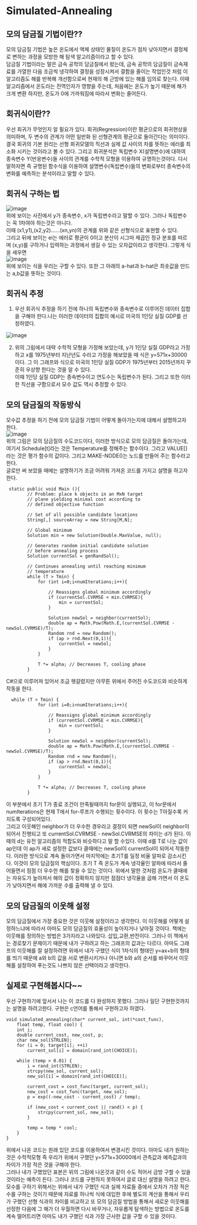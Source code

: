 # Simulated-Annealing
## 모의 담금질 기법이란??
모의 담금질 기법은 높은 온도에서 액체 상태인 물질이 온도가 점차 낮아지면서 결정체로 변하는 과정을 모방한 해 탐색 알고리즘이라고 할 수 있다.  
담금질 기법이라는 말은 금속 공학의 담금질에서 왔는데, 금속 공학의 담금질이 금속재료를 가열한 다음 조금씩 냉각하여 결정을 성장시켜서 결함을 줄이는 작업인것 처럼 이 알고리즘도 해를 반복해 개선함으로써 현재의 해 근방에 있는 해를 임의로 찾는다. 이때 알고리즘에서 온도라는 전역인자가 영향을 주는데, 처음에는 온도가 높기 때문에 해가 크게 변환 하지만, 온도가 0에 가까워짐에 따라서 변화는 줄어든다.  

## 회귀식이란??  
 우선 회귀가 무엇인지 알 필요가 있다. 회귀(Regression)이란 평균으로의 회귀현상을 의미하며, 두 변수의 관계가 어떤 일반화 된 선형관계의 평균으로 돌아간다는 의미이다.  결국 회귀의 기본 원리는 선형 회귀모델의 직선과 실제 값 사이의 차를 뜻하는 에러를 최소화 시키는 것이라고 볼 수 있다. 
 그리고 회귀분석은 독립변수 X(설명변수)에 대하여 종속변수 Y(반응변수)들 사이의 관계를 수학적 모형을 이용하여 규명하는것이다. 다시 말하자면 즉 규명된 함수식을 이용하여 설명변수(독립변수)들의 변화로부터 종속변수의 변화를 예측하는 분석이라고 말할 수 있다.  
 
 ## 회귀식 구하는 법  
 ![image](https://img1.daumcdn.net/thumb/R1280x0/?scode=mtistory2&fname=https%3A%2F%2Fblog.kakaocdn.net%2Fdn%2FTB7Ul%2FbtqHEEvze3M%2F3RUDyK6omw0IbkxMk6Vink%2Fimg.png)  
 위에 보이는 사진에서 y가 종속변수, x가 독립변수라고 말할 수 있다. 그러나 독립변수는 꼭 1차여야 하는것은 아니다.  
 이때 (x1,y1),(x2,y2)......(xn,yn)의 관계를 위와 같은 선형식으로 표현할 수 있다.  
 그리고 뒤에 보이는 ei는 에러로 평균이 0이고 분산이 시그마 제곱인 정규 분포를 따르며 (x,y)를 구하거나 입력하는 과정에서 생길 수 있는 오차값이라고 생각한다. 그렇게 식을 세우면  
 ![image](https://img1.daumcdn.net/thumb/R1280x0/?scode=mtistory2&fname=https%3A%2F%2Fblog.kakaocdn.net%2Fdn%2FbqeYOr%2FbtqHXDuRTDF%2FsRy7ZPVU0EiUHWb5Hf6d1k%2Fimg.png)  
 위에 보이는 식을 우리는 구할 수 있다. 또한 그 아래의 a-hat과 b-hat은 최솟값을 만드는 a,b값을 뜻하는 것이다.
 

## 회귀식 추정
1. 우선 회귀식 추정을 하기 전에 하나의 독립변수와 종속변수로 이루어진 데이터 집합을 구해야 한다.나는 이러한 데이터의 집합의 예시로 미국의 1인당 실질 GDP를 선정하였다.  

![image](https://m1.daumcdn.net/cfile249/image/254BC64D57484671149AF0)  

2. 위의 그림에서 대략 수학적 모형을 가정해 보았는데, y가 1인당 실질 GDP라고 가정하고 x를 1975년부터 지난년도 수라고  가정을 해보았을 때 식은 y=571x+30000이다. 그
이 그래프와 식으로 미국의 1인당 실질 GDP가 1975년부터 2015년까지 꾸준히 우상향 한다는 것을 알 수 있다.  
이때 1인당 실질 GDP는 종속변수이고 연도수는 독립변수가 된다. 그리고 또한 이러한 직선을 구함으로서 모수 값도 역시 추정할 수 있다.  



## 모의 담금질의 작동방식
 모수값 추정을 하기 전에 모의 담금질 기법이 어떻게 돌아가는지에 대해서 설명하고자 한다.  
![image](https://t1.daumcdn.net/cfile/tistory/2501553C518D326902)  
위의 그림은 모의 담금질의 수도코드이다, 이러한 방식으로 모의 담금질은 돌아가는데, 여기서 Schedule[t]라는 것은 Temperature를 정해주는 함수이다. 그리고 VALUE[] 라는 것은 평가 함수의 값이다. 그리고 MAKE-NODE()는 노드를 만들어 주는 함수라고 한다.  
글로만 써 보았을 때에는 설명하기가 조금 어려워 가져온 코드를 가지고 설명을 하고자 한다. 
~~~
 static public void Main (){
        // Problem: place k objects in an MxN target
        // plane yielding minimal cost according to
        // defined objective function
  
        // Set of all possible candidate locations
        String[,] sourceArray = new String[M,N];
  
        // Global minimum
        Solution min = new Solution(Double.MaxValue, null);
  
        // Generates random initial candidate solution
        // before annealing process
        Solution currentSol = genRandSol();
  
        // Continues annealing until reaching minimum
        // temperature
        while (T > Tmin) {
            for (int i=0;i<numIterations;i++){
  
                // Reassigns global minimum accordingly
                if (currentSol.CVRMSE < min.CVRMSE){
                    min = currentSol;
                }
  
                Solution newSol = neighbor(currentSol);
                double ap = Math.Pow(Math.E,(currentSol.CVRMSE - newSol.CVRMSE)/T);
                Random rnd = new Random();
                if (ap > rnd.Next(0,1)){
                    currentSol = newSol;
                }  
            }
  
            T *= alpha; // Decreases T, cooling phase
        }
~~~
C#으로 이루어져 있어서 조금 헷갈렸지만 아무튼 위에서 주어진 수도코드와 비슷하게 작동을 한다.  
~~~
  while (T > Tmin) {
            for (int i=0;i<numIterations;i++){
  
                // Reassigns global minimum accordingly
                if (currentSol.CVRMSE < min.CVRMSE){
                    min = currentSol;
                }
  
                Solution newSol = neighbor(currentSol);
                double ap = Math.Pow(Math.E,(currentSol.CVRMSE - newSol.CVRMSE)/T);
                Random rnd = new Random();
                if (ap > rnd.Next(0,1)){
                    currentSol = newSol;
                }  
            }
  
            T *= alpha; // Decreases T, cooling phase
        }
~~~  
이 부분에서 초기 T가 종료 조건이 만족될때까지 for문이 실행되고, 이 for문에서 numIterations은 현재 T에서 for-루프가 수행되는 횟수이다. 이 횟수는 T아질수록 커지도록 구성되어있다.  
그리고 이웃해인 neighbor가 더 우수한 경우라고 결정이 되면 newSol이 neighbor이 되어서 진행되고 또 currentSol.CVRMSE - newSol.CVRMSE의 차이는 d가 된다. 이때의 d는 유전 알고리즘의 적합도와 비슷하다고 말 할 수있다. 이때 d를 T로 나눈 값이 ap인데 이 ap가 새로 설정한 값보다 클때에는 newSol이 currentSol이 되어서 작동한다. 이러한 방식으로 계속 돌아가면서 마지막에는 초기T를 일정 비율 알파로 감소시킨다. 이것이 모의 담금질의 핵심이다. 초기 T 즉 온도가 계속 냉각율인 알파에 따라서 줄어들면서 점점 더 우수한 해를 찾을 수 있는 것이다. 위에서 말한 것처럼 온도가 클때에는 자유도가 높아져서 해의 값이 정확하지 않지만 점점더 냉각율을 곱해 가면서 이 온도가 낮아지면서 해에 가까운 수를 출력해 낼 수 있다.  
## 모의 담금질의 이웃해 설정  
모의 담금질에서 가장 중요한 것은 이웃해 설정이라고 생각한다. 이 이웃해를 어떻게 설정하느냐에 따라서 아마도 모의 담금질의 효율성이 높아지거나 낮아질 것이다. 책에는 이웃해를 정의하는 방법은 3가지라고 나와있다. 삽입,교환,반전이다. 그러나 이 책에서는 경로찾기 문제이기 때문에 내가 구하려고 하는 그래프의 값과는 다르다. 아마도 그래프의 이웃해를 잘 설정하려면 위에서 내가 구했던 식이 1차식의 형태인 y=ax+b의 형태를 띄기 때문에 a와 b의 값을 서로 변환시키거나 아니면 b와 a의 순서를 바꾸어서 이웃해를 설정하여 푸는것도 나쁘지 않은 선택이라고 생각한다.  
## 실제로 구현해봅시다~~  
우선 구현하기에 앞서서 나는 이 코드를 다 완성하지 못했다. 그러나 일단 구현한것까지는 설명을 하려고한다. 구현은 c언어를 통해서 구현하고자 하였다.
~~~
void simulated_annealing(char* current_sol, int(*cost_func),
    float temp, float cool) {
    int i;
    double current_cost, new_cost, p;
    char new_sol[STRLEN];
    for (i = 0; target[i]; ++i)
        current_sol[i] = domain[rand_int(CHOICE)];

    while (temp > 0.01) {
        i = rand_int(STRLEN);
        strcpy(new_sol, current_sol);
        new_sol[i] = domain[rand_int(CHOICE)];

        current_cost = cost_func(target, current_sol);
        new_cost = cost_func(target, new_sol);
        p = exp((-new_cost - current_cost) / temp);

        if (new_cost < current_cost || rand() < p) {
            strcpy(current_sol, new_sol);
        }

        temp = temp * cool;
    }
}
~~~
위에서 나온 코드는 원래 있던 코드를 이용하여서 변경시킨 것이다. 아마도 내가 원하는것은 수학적모형 즉 우리가 위에서 구했던 y=571x+30000에서 관측값과 예측값과의 차이가 가장 적은 것을 구해야 한다.  
그러나 내가 구했었던 표본은 위의 그림에 나온것과 같이 수도 적어서 금방 구할 수 있을것이라는 예측이 든다. 그러나 코드를 구현하지 못하여서 글로 대신 설명을 하려고 한다. 모수를 구하기 위해서는 위에서 내가 구했던 식과 실제 자료들 중에서 오차가 가장 적은 수를 구하는 것이기 때문에 자료를 하나씩 식에 대입한 후에 별도의 계산을 통해서 우리가 구했던 선형 식과의 차이를 비교하고 또 모의 담금질 방법을 통해서 새로운 이웃해를 선정한 다음에 그 해가 더 우월하면 다시 바꾸거나, 자유롭게 탐색하는 방법으로 온도를 계속 떨어트리면 아마도 내가 구했던 식과 가장 근사한 값을 구할 수 있을 것이다.
